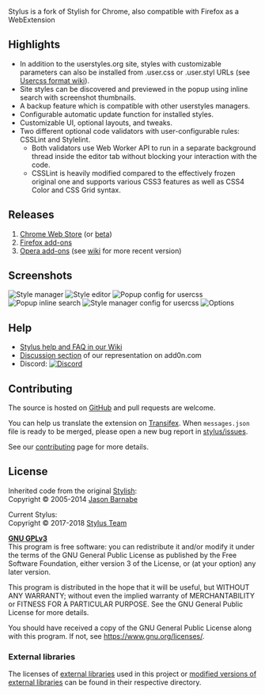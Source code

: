 Stylus is a fork of Stylish for Chrome, also compatible with Firefox as a WebExtension

## Highlights

* In addition to the userstyles.org site, styles with customizable parameters can also be installed from .user.css or .user.styl URLs (see [Usercss format wiki](https://github.com/openstyles/stylus/wiki/Usercss)).
* Site styles can be discovered and previewed in the popup using inline search with screenshot thumbnails.
* A backup feature which is compatible with other userstyles managers.
* Configurable automatic update function for installed styles.
* Customizable UI, optional layouts, and tweaks.
* Two different optional code validators with user-configurable rules: CSSLint and Stylelint.
  * Both validators use Web Worker API to run in a separate background thread inside the editor tab without blocking your interaction with the code.
  * CSSLint is heavily modified compared to the effectively frozen original one and supports various CSS3 features as well as CSS4 Color and CSS Grid syntax.

## Releases

1. [Chrome Web Store](https://chrome.google.com/webstore/detail/stylus/clngdbkpkpeebahjckkjfobafhncgmne) (or [beta](https://chrome.google.com/webstore/detail/stylus-beta/apmmpaebfobifelkijhaljbmpcgbjbdo))
2. [Firefox add-ons](https://addons.mozilla.org/firefox/addon/styl-us/)
3. [Opera add-ons](https://addons.opera.com/extensions/details/stylus/) (see [wiki](https://github.com/openstyles/stylus/wiki/Opera,-Outdated-Stylus) for more recent version)

## Screenshots

![Style manager](https://user-images.githubusercontent.com/1310400/34453460-214eaa5c-ed67-11e7-843b-d8960b71db6e.png)
![Style editor](https://user-images.githubusercontent.com/1310400/34459585-3932cd94-ee05-11e7-9a1b-679522dddfb3.png)
![Popup config for usercss](https://user-images.githubusercontent.com/1310400/34453462-218a589a-ed67-11e7-9040-7d0469eeadc3.png)
![Popup inline search](https://user-images.githubusercontent.com/1310400/34453463-21a44368-ed67-11e7-93b2-e1c8f5aac868.png)
![Style manager config for usercss](https://user-images.githubusercontent.com/1310400/34453464-21bdaf9c-ed67-11e7-8517-62d2f02e1918.png)
![Options](https://user-images.githubusercontent.com/1310400/34453461-216aee4c-ed67-11e7-92db-ea21c1da5826.png)

## Help

- [Stylus help and FAQ in our Wiki](https://github.com/openstyles/stylus/wiki)
- [Discussion section](https://add0n.com/stylus.html#reviews) of our representation on add0n.com
- Discord: [![Discord][chat-image]][chat-link]

[chat-image]: https://img.shields.io/discord/379521691774353408.svg
[chat-link]: https://discordapp.com/widget?id=379521691774353408

## Contributing

The source is hosted on [GitHub](https://github.com/openstyles/stylus) and pull requests are welcome.

You can help us translate the extension on [Transifex](https://www.transifex.com/github-7/Stylus). When `messages.json` file is ready to be merged, please open a new bug report in [stylus/issues](https://github.com/openstyles/stylus/issues).

See our [contributing](./.github/CONTRIBUTING.md) page for more details.

## License

Inherited code from the original [Stylish](https://github.com/stylish-userstyles/stylish/):  
Copyright &copy; 2005-2014 [Jason Barnabe](jason.barnabe@gmail.com)

Current Stylus:  
Copyright &copy; 2017-2018 [Stylus Team](https://github.com/openstyles/stylus/graphs/contributors)

**[GNU GPLv3](./LICENSE)**  
This program is free software: you can redistribute it and/or modify
it under the terms of the GNU General Public License as published by
the Free Software Foundation, either version 3 of the License, or
(at your option) any later version.

This program is distributed in the hope that it will be useful,
but WITHOUT ANY WARRANTY; without even the implied warranty of
MERCHANTABILITY or FITNESS FOR A PARTICULAR PURPOSE.  See the
GNU General Public License for more details.

You should have received a copy of the GNU General Public License
along with this program.  If not, see <https://www.gnu.org/licenses/>.

### External libraries

The licenses of [external libraries](./vendor) used in this project or [modified versions of external libraries](./vendor-overwrites) can be found in their respective directory.

